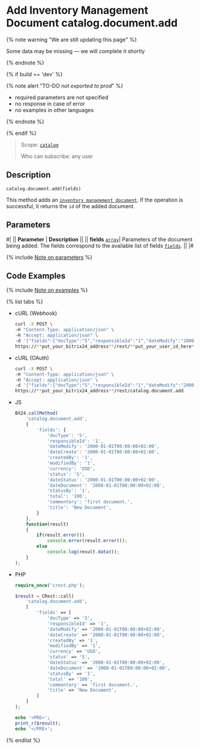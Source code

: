 # Add Inventory Management Document catalog.document.add

{% note warning "We are still updating this page" %}

Some data may be missing — we will complete it shortly

{% endnote %}

{% if build == 'dev' %}

{% note alert "TO-DO _not exported to prod_" %}

- required parameters are not specified
- no response in case of error
- no examples in other languages
  
{% endnote %}

{% endif %}

> Scope: [`catalog`](../../scopes/permissions.md)
>
> Who can subscribe: any user

## Description

```http
catalog.document.add(fields)
```

This method adds an [`inventory management document`](../enum/catalog-enum-get-store-document-types.md).
If the operation is successful, it returns the `id` of the added document.

## Parameters

#|
|| **Parameter** | **Description** ||
|| **fields**
[`array`](../../data-types.md)| Parameters of the document being added. The fields correspond to the available list of fields [`fields`](catalog-document-get-fields.md). ||
|#

{% include [Note on parameters](../../../_includes/required.md) %}

## Code Examples

{% include [Note on examples](../../../_includes/examples.md) %}

{% list tabs %}

- cURL (Webhook)

    ```bash
    curl -X POST \
    -H "Content-Type: application/json" \
    -H "Accept: application/json" \
    -d '{"fields":{"docType":"S","responsibleId":"1","dateModify":"2000-01-01T00:00:00+02:00","dateCreate":"2000-01-01T00:00:00+02:00","createdBy":"1","modifiedBy":"1","currency":"USD","status":"S","dateStatus":"2000-01-01T00:00:00+02:00","dateDocument":"2000-01-01T00:00:00+02:00","statusBy":"1","total":"100","commentary":"first document.","title":"New Document"}}' \
    https://**put_your_bitrix24_address**/rest/**put_your_user_id_here**/**put_your_webhook_here**/catalog.document.add
    ```

- cURL (OAuth)

    ```bash
    curl -X POST \
    -H "Content-Type: application/json" \
    -H "Accept: application/json" \
    -d '{"fields":{"docType":"S","responsibleId":"1","dateModify":"2000-01-01T00:00:00+02:00","dateCreate":"2000-01-01T00:00:00+02:00","createdBy":"1","modifiedBy":"1","currency":"USD","status":"S","dateStatus":"2000-01-01T00:00:00+02:00","dateDocument":"2000-01-01T00:00:00+02:00","statusBy":"1","total":"100","commentary":"first document.","title":"New Document"},"auth":"**put_access_token_here**"}' \
    https://**put_your_bitrix24_address**/rest/catalog.document.add
    ```

- JS

    ```js
    BX24.callMethod(
        'catalog.document.add',
        {
            'fields': {
                'docType': 'S',
                'responsibleId': '1',
                'dateModify': '2000-01-01T00:00:00+02:00',
                'dateCreate': '2000-01-01T00:00:00+02:00',
                'createdBy': '1',
                'modifiedBy': '1',
                'currency': 'USD',
                'status': 'S',
                'dateStatus': '2000-01-01T00:00:00+02:00',
                'dateDocument': '2000-01-01T00:00:00+02:00',
                'statusBy': '1',
                'total': '100',
                'commentary': 'first document.',
                'title': 'New Document',
            }
        },
        function(result)
        {
            if(result.error())
                console.error(result.error());
            else
                console.log(result.data());
        }
    );
    ```

- PHP

    ```php
    require_once('crest.php');

    $result = CRest::call(
        'catalog.document.add',
        [
            'fields' => [
                'docType' => 'S',
                'responsibleId' => '1',
                'dateModify' => '2000-01-01T00:00:00+02:00',
                'dateCreate' => '2000-01-01T00:00:00+02:00',
                'createdBy' => '1',
                'modifiedBy' => '1',
                'currency' => 'USD',
                'status' => 'S',
                'dateStatus' => '2000-01-01T00:00:00+02:00',
                'dateDocument' => '2000-01-01T00:00:00+02:00',
                'statusBy' => '1',
                'total' => '100',
                'commentary' => 'first document.',
                'title' => 'New Document',
            ]
        ]
    );

    echo '<PRE>';
    print_r($result);
    echo '</PRE>';
    ```

{% endlist %}